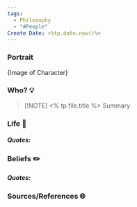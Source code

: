 ```yaml
---
tags:
  - Philosophy
  - "#People"
Create Date: <%tp.date.now()%>
---
```

### Portrait
{Image of Character}

### Who? 💡

> [!NOTE] <% tp.file.title %>
> Summary

### Life 📖
##### Quotes:

### Beliefs ✏️
##### Quotes:

### Sources/References 🌐 
